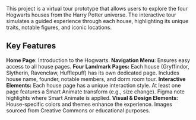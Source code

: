 This project is a virtual tour prototype that allows users to explore the four Hogwarts houses from the Harry Potter universe. The interactive tour simulates a guided experience through each house, highlighting its unique traits, notable figures, and iconic locations.
## Key Features
**Home Page**: Introduction to the Hogwarts.
**Navigation Menu**: Ensures easy access to all house pages.
**Four Landmark Pages:**
Each house (Gryffindor, Slytherin, Ravenclaw, Hufflepuff) has its own dedicated page.
Includes house name, founder, notable members, and dorm room tour.
**Interactive Elements:**
Each house page has a unique interaction style.
At least one page features a Smart Animate transform (e.g., size change).
Figma note highlights where Smart Animate is applied.
**Visual & Design Elements:**
House-specific colors and themes enhance the experience.
Images sourced from Creative Commons or educational purposes.
